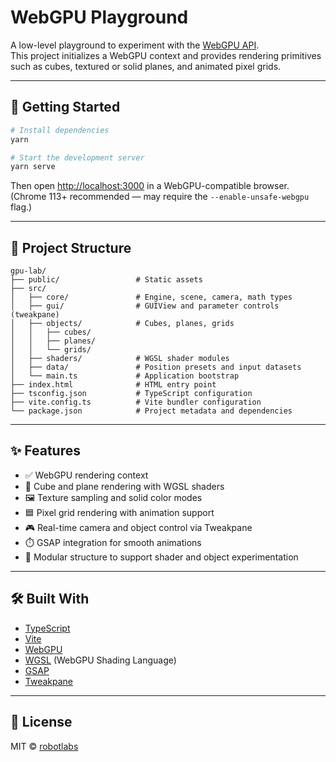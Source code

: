# WebGPU Playground

A low-level playground to experiment with the [WebGPU API](https://gpuweb.github.io/gpuweb/).  
This project initializes a WebGPU context and provides rendering primitives such as cubes, textured or solid planes, and animated pixel grids.

---

## 🚀 Getting Started

```bash
# Install dependencies
yarn

# Start the development server
yarn serve
```

Then open [http://localhost:3000](http://localhost:3000) in a WebGPU-compatible browser.  
(Chrome 113+ recommended — may require the `--enable-unsafe-webgpu` flag.)

---

## 📁 Project Structure

```
gpu-lab/
├── public/                 # Static assets
├── src/
│   ├── core/               # Engine, scene, camera, math types
│   ├── gui/                # GUIView and parameter controls (tweakpane)
│   ├── objects/            # Cubes, planes, grids
│   │   ├── cubes/
│   │   ├── planes/
│   │   └── grids/
│   ├── shaders/            # WGSL shader modules
│   ├── data/               # Position presets and input datasets
│   └── main.ts             # Application bootstrap
├── index.html              # HTML entry point
├── tsconfig.json           # TypeScript configuration
├── vite.config.ts          # Vite bundler configuration
└── package.json            # Project metadata and dependencies
```

---

## ✨ Features

- ✅ WebGPU rendering context
- 🔲 Cube and plane rendering with WGSL shaders
- 🖼️ Texture sampling and solid color modes
- 🟦 Pixel grid rendering with animation support
- 🎮 Real-time camera and object control via Tweakpane
- ⏱️ GSAP integration for smooth animations
- 🧪 Modular structure to support shader and object experimentation

---

## 🛠️ Built With

- [TypeScript](https://www.typescriptlang.org/)
- [Vite](https://vitejs.dev/)
- [WebGPU](https://gpuweb.github.io/gpuweb/)
- [WGSL](https://www.w3.org/TR/WGSL/) (WebGPU Shading Language)
- [GSAP](https://gsap.com/)
- [Tweakpane](https://cocopon.github.io/tweakpane/)

---

## 📄 License

MIT © [robotlabs](https://github.com/robotlabs)
